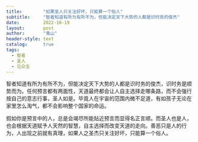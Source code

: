 ```yaml
---
title:        "如果圣人只关注好坏，只能算一个俗人"
subtitle:     "智者知道有所为有所不为，但能决定天下大势的人都是识时务的俊杰"
date:         2022-10-19
layout:       post
author:       "青山"
header-style: text
catalog:      true
tags:
  - 智者
  - 圣人
  - 见众生
---
```


智者知道有所为有所不为，但能决定天下大势的人都是识时务的俊杰，识时务是顺势而为。任何预言都有两面性，天道最终都会让人自主选择走哪条路，而不会强行按自己的意志行事，圣人如是。毕竟人在宇宙的范围内微不足道，有如孩子无论在家里怎么淘气，都不会影响整个国家的命运。

假如你是预言中的人，总是会竭尽所能贴近预言而显得名正言顺。而圣人也是人，也会根据天道赋予人天然的智慧，自主选择而改变天道的走向。善恶只是人的行为，人出现之前就有真理，如果人之圣杰只关注好坏，只能算一个俗人。